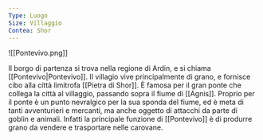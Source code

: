 ```yaml
---
Type: Luogo
Size: Villaggio
Contea: Shor
---
```

![[Pontevivo.png]]

Il borgo di partenza si trova nella regione di Ardin, e si chiama [[Pontevivo|Pontevivo]]. Il villagio vive principalmente di grano, e fornisce cibo alla città limitrofa [[Pietra di Shor]]. È famosa per il gran ponte che collega la città al villaggio, passando sopra il fiume di [[Agnis]]. Proprio per il ponte è un punto nevralgico per la sua sponda del fiume, ed è meta di tanti avventurieri e mercanti, ma anche oggetto di attacchi da parte di goblin e animali.
Infatti la principale funzione di [[Pontevivo]] è di produrre grano da vendere e trasportare nelle carovane.

